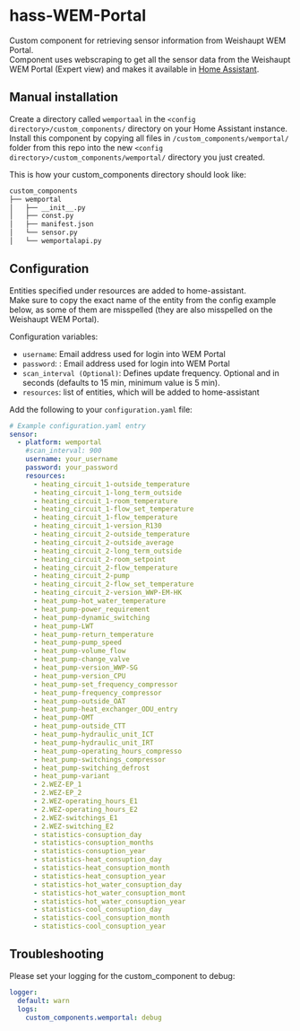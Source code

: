 # hass-WEM-Portal

Custom component for retrieving sensor information from Weishaupt WEM Portal.  
Component uses webscraping to get all the sensor data from the Weishaupt WEM Portal (Expert view) and makes it available in [Home Assistant](https://home-assistant.io/).
<!--[![hacs_badge](https://img.shields.io/badge/HACS-Default-orange.svg?style=for-the-badge)](https://github.com/custom-components/hacs)-->

## Manual installation
Create a directory called `wemportaal` in the `<config directory>/custom_components/` directory on your Home Assistant instance. Install this component by copying all files in `/custom_components/wemportal/` folder from this repo into the new `<config directory>/custom_components/wemportal/` directory you just created.

This is how your custom_components directory should look like:

```bash
custom_components
├── wemportal
│   ├── __init__.py
│   ├── const.py
│   ├── manifest.json
│   └── sensor.py
│   └── wemportalapi.py  
```


## Configuration
Entities specified under resources are added to home-assistant.  
Make sure to copy the exact name of the entity from the config example below, as some of them are misspelled (they are also misspelled on the Weishaupt WEM Portal).

Configuration variables:
- `username`: Email address used for login into WEM Portal
- `password`: : Email address used for login into WEM Portal
- `scan_interval (Optional)`: Defines update frequency. Optional and in seconds (defaults to 15 min, minimum value is 5 min).
- `resources`: list of entities, which will be added to home-assistant

Add the following to your `configuration.yaml` file:

```yaml
# Example configuration.yaml entry
sensor:
  - platform: wemportal
    #scan_interval: 900
    username: your_username
    password: your_password
    resources:
      - heating_circuit_1-outside_temperature
      - heating_circuit_1-long_term_outside
      - heating_circuit_1-room_temperature
      - heating_circuit_1-flow_set_temperature
      - heating_circuit_1-flow_temperature
      - heating_circuit_1-version_R130
      - heating_circuit_2-outside_temperature
      - heating_circuit_2-outside_average
      - heating_circuit_2-long_term_outside
      - heating_circuit_2-room_setpoint
      - heating_circuit_2-flow_temperature
      - heating_circuit_2-pump
      - heating_circuit_2-flow_set_temperature
      - heating_circuit_2-version_WWP-EM-HK
      - heat_pump-hot_water_temperature
      - heat_pump-power_requirement
      - heat_pump-dynamic_switching
      - heat_pump-LWT
      - heat_pump-return_temperature
      - heat_pump-pump_speed
      - heat_pump-volume_flow
      - heat_pump-change_valve
      - heat_pump-version_WWP-SG
      - heat_pump-version_CPU
      - heat_pump-set_frequency_compressor
      - heat_pump-frequency_compressor
      - heat_pump-outside_OAT
      - heat_pump-heat_exchanger_ODU_entry
      - heat_pump-OMT
      - heat_pump-outside_CTT
      - heat_pump-hydraulic_unit_ICT
      - heat_pump-hydraulic_unit_IRT
      - heat_pump-operating_hours_compresso
      - heat_pump-switchings_compressor
      - heat_pump-switching_defrost
      - heat_pump-variant
      - 2.WEZ-EP_1
      - 2.WEZ-EP_2
      - 2.WEZ-operating_hours_E1
      - 2.WEZ-operating_hours_E2
      - 2.WEZ-switchings_E1
      - 2.WEZ-switching_E2
      - statistics-consuption_day
      - statistics-consuption_months
      - statistics-consuption_year
      - statistics-heat_consuption_day
      - statistics-heat_consuption_month
      - statistics-heat_consuption_year
      - statistics-hot_water_consuption_day
      - statistics-hot_water_consuption_mont
      - statistics-hot_water_consuption_year
      - statistics-cool_consuption_day
      - statistics-cool_consuption_month
      - statistics-cool_consuption_year
```

## Troubleshooting
Please set your logging for the custom_component to debug:
```yaml
logger:
  default: warn
  logs:
    custom_components.wemportal: debug
```
